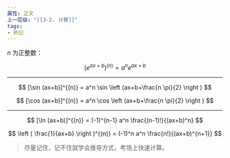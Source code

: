```yaml
---
属性: 正文
上一层级: "[[3-2. 计算]]"
tags:
- 熟记
--- 
```


$n$ 为正整数：

$$
(e^{ax+b})^{(n)} = a^n e^{ax+b}
$$

---

$$
[\sin (ax+b)]^{(n)} = a^n \sin \left (ax+b+\frac{n \pi}{2} \right )
$$

$$
[\cos (ax+b)]^{(n)} = a^n \cos \left (ax+b+\frac{n \pi}{2} \right )
$$

---

$$
[\ln (ax+b)]^{(n)} = (-1)^{n-1} a^n \frac{(n-1)!}{(ax+b)^n}
$$

$$
\left ( \frac{1}{ax+b} \right )^{(n)} = (-1)^n a^n \frac{n!}{(ax+b)^{n+1}}
$$

> 尽量记住，记不住就学会推导方式，考场上快速计算。